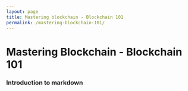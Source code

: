 ```yaml
---
layout: page
title: Mastering blockchain - Blockchain 101
permalink: /mastering-blockchain-101/
---
```


# Mastering Blockchain - Blockchain 101

### Introduction to markdown 